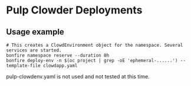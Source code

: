 # Pulp Clowder Deployments

## Usage example
```
# This creates a ClowdEnvironment object for the namespace. Several services are started.
bonfire namespace reserve --duration 8h
bonfire deploy-env -n $(oc project | grep -oE 'ephemeral-......') --template-file clowdapp.yaml
```

pulp-clowdenv.yaml is not used and not tested at this time.
